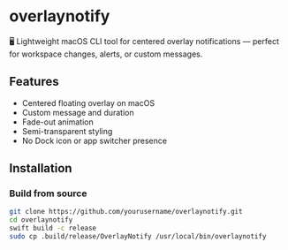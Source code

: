 # overlaynotify

🖥️ Lightweight macOS CLI tool for centered overlay notifications — perfect for workspace changes, alerts, or custom messages.

## Features
- Centered floating overlay on macOS
- Custom message and duration
- Fade-out animation
- Semi-transparent styling
- No Dock icon or app switcher presence

## Installation

### Build from source
```bash
git clone https://github.com/yourusername/overlaynotify.git
cd overlaynotify
swift build -c release
sudo cp .build/release/OverlayNotify /usr/local/bin/overlaynotify